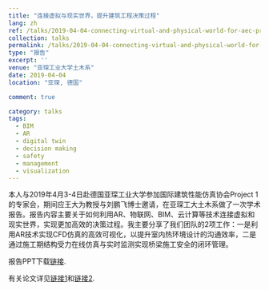 ```yaml
---
title: "连接虚拟与现实世界，提升建筑工程决策过程"
lang: zh
ref: /talks/2019-04-04-connecting-virtual-and-physical-world-for-aec-projects
collection: talks
permalink: /talks/2019-04-04-connecting-virtual-and-physical-world-for-aec-projects
type: "报告"
excerpt: ''
venue: "亚琛工业大学土木系"
date: 2019-04-04
location: "亚琛, 德国"

comment: true

category: talks
tags: 
  - BIM
  - AR
  - digital twin
  - decision making
  - safety
  - management
  - visualization
---
```


本人与2019年4月3-4日赴德国亚琛工业大学参加国际建筑性能仿真协会Project 1的专家会，期间应王大为教授与刘鹏飞博士邀请，在亚琛工大土木系做了一次学术报告。报告内容主要关于如何利用AR、物联网、BIM、云计算等技术连接虚拟和现实世界，实现更加高效的决策过程。我主要分享了我们团队的2项工作：一是利用AR技术实现CFD仿真的高效可视化，以提升室内热环境设计的沟通效率，二是通过施工期结构受力在线仿真与实时监测实现桥梁施工安全的闭环管理。

报告PPT下载[链接]({{site.baseurl}}/files/2019-04-04-connecting-virtual-and-physical-world-for-aec-projects-slides.pdf).

有关论文详见[链接1]({{site.baseurl}}/en/publications/2019-03-12-ar-based-cfd-visualization-for-indoor-thermal-environment)和[链接2]({{site.baseurl}}/en/publications/2019-01-11-closed-loop-safety-management-for-bridge-construction).